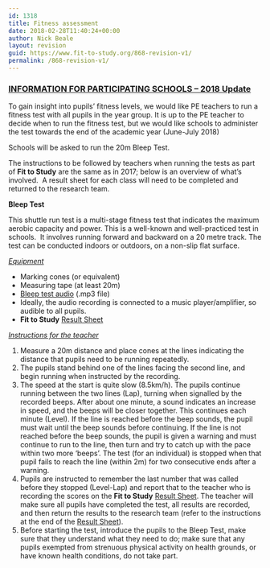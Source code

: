 ```yaml
---
id: 1318
title: Fitness assessment
date: 2018-02-28T11:40:24+00:00
author: Nick Beale
layout: revision
guid: https://www.fit-to-study.org/868-revision-v1/
permalink: /868-revision-v1/
---
```

### **<u>INFORMATION FOR PARTICIPATING SCHOOLS &#8211; 2018 Update</u>**

To gain insight into pupils’ fitness levels, we would like PE teachers to run a fitness test with all pupils in the year group. It is up to the PE teacher to decide when to run the fitness test, but we would like schools to administer the test towards the end of the academic year (June-July 2018)

Schools will be asked to run the 20m Bleep Test.

The instructions to be followed by teachers when running the tests as part of **Fit to Study** are the same as in 2017; below is an overview of what&#8217;s involved.  A result sheet for each class will need to be completed and returned to the research team.

**Bleep Test**

This shuttle run test is a multi-stage fitness test that indicates the maximum aerobic capacity and power. This is a well-known and well-practiced test in schools.  It involves running forward and backward on a 20 metre track. The test can be conducted indoors or outdoors, on a non-slip flat surface.

_<u>Equipment</u>_

  * Marking cones (or equivalent)
  * Measuring tape (at least 20m)
  * [Bleep test audio](https://soundcloud.com/user-538434746/20m-bleep-test-audio) (.mp3 file)
  * Ideally, the audio recording is connected to a music player/amplifier, so audible to all pupils.
  * **Fit to Study** [Result Sheet](https://www.fit-to-study.org/wp-content/uploads/2017/06/FtS_Fitness_BleepResultSheet.docx)

_<u>Instructions for the teacher</u>_

  1. Measure a 20m distance and place cones at the lines indicating the distance that pupils need to be running repeatedly.
  2. The pupils stand behind one of the lines facing the second line, and begin running when instructed by the recording.
  3. The speed at the start is quite slow (8.5km/h). The pupils continue running between the two lines (Lap), turning when signalled by the recorded beeps. After about one minute, a sound indicates an increase in speed, and the beeps will be closer together. This continues each minute (Level). If the line is reached before the beep sounds, the pupil must wait until the beep sounds before continuing. If the line is not reached before the beep sounds, the pupil is given a warning and must continue to run to the line, then turn and try to catch up with the pace within two more ‘beeps’. The test (for an individual) is stopped when that pupil fails to reach the line (within 2m) for two consecutive ends after a warning.
  4. Pupils are instructed to remember the last number that was called before they stopped (Level-Lap) and report that to the teacher who is recording the scores on the **Fit to Study** [Result Sheet](https://www.fit-to-study.org/wp-content/uploads/2017/06/FtS_Fitness_BleepResultSheet.docx). The teacher will make sure all pupils have completed the test, all results are recorded, and then return the results to the research team (refer to the instructions at the end of the [Result Sheet](https://www.fit-to-study.org/wp-content/uploads/2017/06/FtS_Fitness_BleepResultSheet.docx)).
  5. Before starting the test, introduce the pupils to the Bleep Test, make sure that they understand what they need to do; make sure that any pupils exempted from strenuous physical activity on health grounds, or have known health conditions, do not take part.
